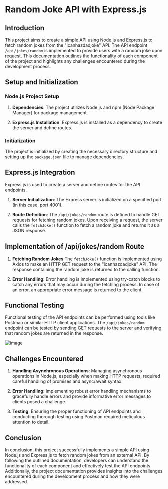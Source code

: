 # Random Joke API with Express.js

## Introduction

This project aims to create a simple API using Node.js and Express.js to fetch random jokes from the "icanhazdadjoke" API. The API endpoint `/api/jokes/random` is implemented to provide users with a random joke upon request. This documentation outlines the functionality of each component of the project and highlights any challenges encountered during the development process.

## Setup and Initialization

### Node.js Project Setup

1. **Dependencies**: The project utilizes Node.js and npm (Node Package Manager) for package management.
   
2. **Express.js Installation**: Express.js is installed as a dependency to create the server and define routes.

### Initialization

The project is initialized by creating the necessary directory structure and setting up the `package.json` file to manage dependencies.

## Express.js Integration

Express.js is used to create a server and define routes for the API endpoints.

1. **Server Initialization**: The Express server is initialized on a specified port (in this case, port 4001).

2. **Route Definition**: The `/api/jokes/random` route is defined to handle GET requests for fetching random jokes. Upon receiving a request, the server calls the `fetchJoke()` function to fetch a random joke and returns it as a JSON response.

## Implementation of /api/jokes/random Route

1. **Fetching Random Jokes**:The `fetchJoke()` function is implemented using Axios to make an HTTP GET request to the "icanhazdadjoke" API. The response containing the random joke is returned to the calling function.

2. **Error Handling**: Error handling is implemented using try-catch blocks to catch any errors that may occur during the fetching process. In case of an error, an appropriate error message is returned to the client.

## Functional Testing

Functional testing of the API endpoints can be performed using tools like Postman or similar HTTP client applications. The `/api/jokes/random` endpoint can be tested by sending GET requests to the server and verifying that random jokes are returned in the response.

![image](https://github.com/sanketmahadik191/NodeJS_Assignment/assets/125791466/a8e8d419-b893-4729-8e8a-85a85828a74a)


## Challenges Encountered

1. **Handling Asynchronous Operations**: Managing asynchronous operations in Node.js, especially when making HTTP requests, required careful handling of promises and async/await syntax.

2. **Error Handling**: Implementing robust error handling mechanisms to gracefully handle errors and provide informative error messages to clients posed a challenge.

3. **Testing**: Ensuring the proper functioning of API endpoints and conducting thorough testing using Postman required meticulous attention to detail.

## Conclusion

In conclusion, this project successfully implements a simple API using Node.js and Express.js to fetch random jokes from an external API. By following the outlined documentation, developers can understand the functionality of each component and effectively test the API endpoints. Additionally, the project documentation provides insights into the challenges encountered during the development process and how they were addressed.
